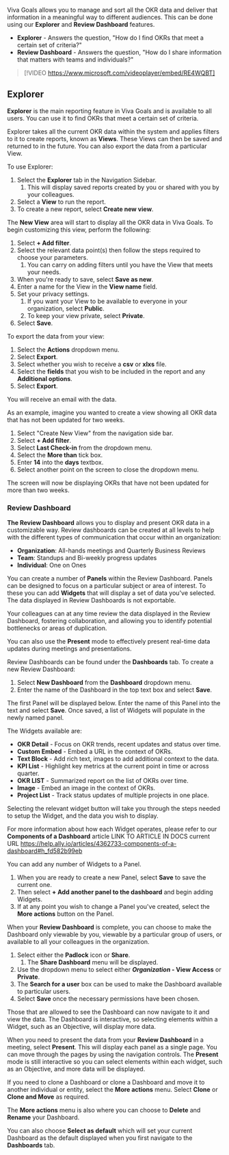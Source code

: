 Viva Goals allows you to manage and sort all the OKR data and deliver that information in a meaningful way to different audiences. This can be done using our **Explorer** and **Review Dashboard** features.

- **Explorer** - Answers the question, "How do I find OKRs that meet a certain set of criteria?"
- **Review Dashboard** - Answers the question, "How do I share information that matters with teams and individuals?"

> [!VIDEO https://www.microsoft.com/videoplayer/embed/RE4WQBT]

## Explorer

**Explorer** is the main reporting feature in Viva Goals and is available to all users. You can use it to find OKRs that meet a certain set of criteria.

Explorer takes all the current OKR data within the system and applies filters to it to create reports, known as **Views**. These Views can then be saved and returned to in the future. You can also export the data from a particular View.

To use Explorer:

1. Select the **Explorer** tab in the Navigation Sidebar.
    1. This will display saved reports created by you or shared with you by your colleagues.
1. Select a **View** to run the report.
1. To create a new report, select **Create new view**.

The **New View** area will start to display all the OKR data in Viva Goals. To begin customizing this view, perform the following:

1. Select **+ Add filter**.
1. Select the relevant data point(s) then follow the steps required to choose your parameters.
    1. You can carry on adding filters until you have the View that meets your needs.
1. When you're ready to save, select **Save as new**.
1. Enter a name for the View in the **View name** field.
1. Set your privacy settings.
    1. If you want your View to be available to everyone in your organization, select **Public**.
    1. To keep your view private, select **Private**.
1. Select **Save**.

To export the data from your view:

1. Select the **Actions** dropdown menu.
1. Select **Export**.
1. Select whether you wish to receive a **csv** or **xlxs** file.
1. Select the **fields** that you wish to be included in the report and any **Additional options**.
1. Select **Export**.

You will receive an email with the data.

As an example, imagine you wanted to create a view showing all OKR data that has not been updated for two weeks.

1. Select "Create New View" from the navigation side bar.
1. Select **+ Add filter**.
1. Select **Last Check-in** from the dropdown menu.
1. Select the **More than** tick box.
1. Enter **14** into the **days** textbox.
1. Select another point on the screen to close the dropdown menu.

The screen will now be displaying OKRs that have not been updated for more than two weeks.

### Review Dashboard

**The Review Dashboard** allows you to display and present OKR data in a customizable way. Review dashboards can be created at all levels to help with the different types of communication that occur within an organization:

- **Organization**: All-hands meetings and Quarterly Business Reviews
- **Team**: Standups and Bi-weekly progress updates
- **Individual**: One on Ones

You can create a number of **Panels** within the Review Dashboard. Panels can be designed to focus on a particular subject or area of interest. To these you can add **Widgets** that will display a set of data you've selected. The data displayed in Review Dashboards is not exportable.

Your colleagues can at any time review the data displayed in the Review Dashboard, fostering collaboration, and allowing you to identify potential bottlenecks or areas of duplication.

You can also use the **Present** mode to effectively present real-time data updates during meetings and presentations.

Review Dashboards can be found under the **Dashboards** tab. To create a new Review Dashboard:

1. Select **New Dashboard** from the **Dashboard** dropdown menu.
1. Enter the name of the Dashboard in the top text box and select **Save**.

The first Panel will be displayed below. Enter the name of this Panel into the text and select **Save**. Once saved, a list of Widgets will populate in the newly named panel.

The Widgets available are:

- **OKR Detail** - Focus on OKR trends, recent updates and status over time.
- **Custom Embed** - Embed a URL in the context of OKRs.
- **Text Block** - Add rich text, images to add additional context to the data.
- **KPI List** - Highlight key metrics at the current point in time or across quarter.
- **OKR LIST** - Summarized report on the list of OKRs over time.
- **Image** - Embed an image in the context of OKRs.
- **Project List** - Track status updates of multiple projects in one place.

Selecting the relevant widget button will take you through the steps needed to setup the Widget, and the data you wish to display.

For more information about how each Widget operates, please refer to our **Components of a Dashboard** article LINK TO ARTICLE IN DOCS current URL <https://help.ally.io/articles/4362733-components-of-a-dashboard#h_fd582b99eb>

You can add any number of Widgets to a Panel.

1. When you are ready to create a new Panel, select **Save** to save the current one.
1. Then select **+ Add another panel to the dashboard** and begin adding Widgets.
1. If at any point you wish to change a Panel you've created, select the **More actions** button on the Panel.

When your **Review Dashboard** is complete, you can choose to make the Dashboard only viewable by you, viewable by a particular group of users, or available to all your colleagues in the organization.

1. Select either the **Padlock** icon or **Share**.
    1. The **Share Dashboard** menu will be displayed.
1. Use the dropdown menu to select either ***Organization* - View Access** or **Private**.
1. The **Search for a user** box can be used to make the Dashboard available to particular users.
1. Select **Save** once the necessary permissions have been chosen.

Those that are allowed to see the Dashboard can now navigate to it and view the data. The Dashboard is interactive, so selecting elements within a Widget, such as an Objective, will display more data.

When you need to present the data from your **Review Dashboard** in a meeting, select **Present**. This will display each panel as a single page. You can move through the pages by using the navigation controls. The **Present** mode is still interactive so you can select elements within each widget, such as an Objective, and more data will be displayed.

If you need to clone a Dashboard or clone a Dashboard and move it to another individual or entity, select the **More actions** menu. Select **Clone** or **Clone and Move** as required.

The **More actions** menu is also where you can choose to **Delete** and **Rename** your Dashboard.

You can also choose **Select as default** which will set your current Dashboard as the default displayed when you first navigate to the **Dashboards** tab.
